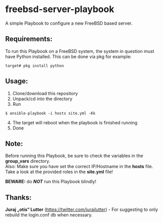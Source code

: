 # freebsd-server-playbook

A simple Playbook to configure a new FreeBSD based server.

## Requirements:
To run this Playbook on a FreeBSD system, the system in question must have Python installed.
This can be done via pkg for example:
```
target# pkg install python
```

## Usage:
1. Clone/download this repository
2. Unpack/cd into the directory
3. Run
```
$ ansible-playbook -i hosts site.yml -Kk
```
4. The target will reboot when the playbook is finished running
5. Done

## Note:
Before running this Playbook, be sure to check the variables in the **group_vars** directory.  
Also: Make sure you have set the correct IP/Hostname in the **hosts** file.   
Take a look at the provided roles in the **site.yml** file!

**BEWARE:** do **_NOT_** run this Playbook blindly!

## Thanks:
**Juraj „otis“ Lutter** (https://twitter.com/jurajlutter) - For suggesting to only rebuild the login.conf db when necessary.
